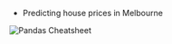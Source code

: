 * Predicting house prices in Melbourne

![Pandas Cheatsheet](https://user-images.githubusercontent.com/8856857/43444591-80bceaee-94e7-11e8-9ab6-a3757169175d.jpg)
